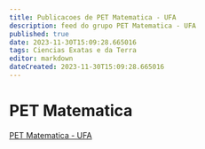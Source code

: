 ```yaml
---
title: Publicacoes de PET Matematica - UFA 
description: feed do grupo PET Matematica - UFA
published: true
date: 2023-11-30T15:09:28.665016
tags: Ciencias Exatas e da Terra
editor: markdown
dateCreated: 2023-11-30T15:09:28.665016
---
```


# PET Matematica
[PET Matematica - UFA](/grupo/197PETMatematicaUFA.md)